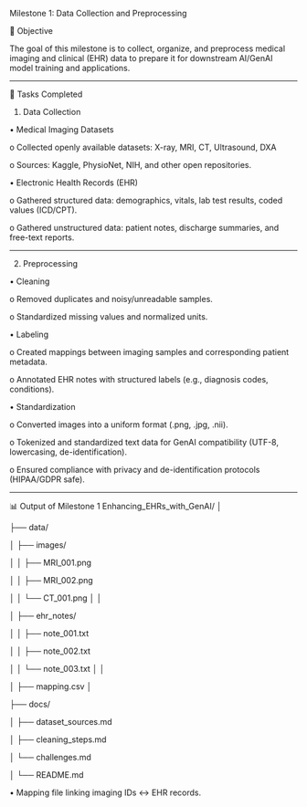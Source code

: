 Milestone 1: Data Collection and Preprocessing

📌 Objective

The goal of this milestone is to collect, organize, and preprocess medical imaging and clinical (EHR) data to prepare it for downstream AI/GenAI model training and applications.
________________________________________
📂 Tasks Completed

1. Data Collection

•	Medical Imaging Datasets

o	Collected openly available datasets: X-ray, MRI, CT, Ultrasound, DXA

o	Sources: Kaggle, PhysioNet, NIH, and other open repositories.

•	Electronic Health Records (EHR)

o	Gathered structured data: demographics, vitals, lab test results, coded values (ICD/CPT).

o	Gathered unstructured data: patient notes, discharge summaries, and free-text reports.

________________________________________

2. Preprocessing

•	Cleaning

o	Removed duplicates and noisy/unreadable samples.

o	Standardized missing values and normalized units.

•	Labeling

o	Created mappings between imaging samples and corresponding patient metadata.

o	Annotated EHR notes with structured labels (e.g., diagnosis codes, conditions).

•	Standardization

o	Converted images into a uniform format (.png, .jpg, .nii).

o	Tokenized and standardized text data for GenAI compatibility (UTF-8, lowercasing, de-identification).

o	Ensured compliance with privacy and de-identification protocols (HIPAA/GDPR safe).
________________________________________

📊 Output of Milestone 1
Enhancing_EHRs_with_GenAI/
│

├── data/

│   ├── images/


│   │   ├── MRI_001.png

│   │   ├── MRI_002.png

│   │   └── CT_001.png
│   │


│   ├── ehr_notes/

│   │   ├── note_001.txt

│   │   ├── note_002.txt

│   │   └── note_003.txt
│   │

│   ├── mapping.csv
│


├── docs/


│   ├── dataset_sources.md

│   ├── cleaning_steps.md

│   └── challenges.md

│
└── README.md

•	Mapping file linking imaging IDs ↔ EHR records.
